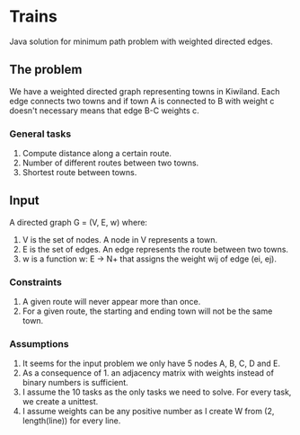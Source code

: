 # Trains

Java solution for minimum path problem with weighted directed edges.

## The problem

We have a weighted directed graph representing towns in Kiwiland. Each edge connects two towns and if town A is connected to B with weight c doesn't necessary means that edge B-C weights c.

### General tasks

1. Compute distance along a certain route.
1. Number of different routes between two towns.
1. Shortest route between towns.

## Input

A directed graph G = (V, E, w) where:

1. V is the set of nodes. A node in V represents a town.
1. E is the set of edges. An edge represents the route between two towns.
1. w is a function w: E -> N+ that assigns the weight wij of edge (ei, ej).

### Constraints

1. A given route will never appear more than once.
1. For a given route, the starting and ending town will not be the same town.

### Assumptions

1. It seems for the input problem we only have 5 nodes A, B, C, D and E.
1. As a consequence of 1. an adjacency matrix with weights instead of binary numbers is sufficient.
1. I assume the 10 tasks as the only tasks we need to solve. For every task, we create a unittest.
1. I assume weights can be any positive number as I create W from (2, length(line)) for every line.  
